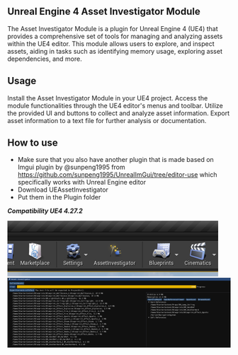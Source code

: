 

## **Unreal Engine 4 Asset Investigator Module**


The Asset Investigator Module is a plugin for Unreal Engine 4 (UE4) that provides a comprehensive set of tools for managing and analyzing assets within the UE4 editor. This module allows users to explore, and inspect assets, aiding in tasks such as identifying memory usage, exploring asset dependencies, and more.

## Usage

Install the Asset Investigator Module in your UE4 project.
Access the module functionalities through the UE4 editor's menus and toolbar.
Utilize the provided UI and buttons to collect and analyze asset information.
Export asset information to a text file for further analysis or documentation.

## How to use

 - Make sure that you also have another plugin that is made based on Imgui plugin by @sunpeng1995 from https://github.com/sunpeng1995/UnrealImGui/tree/editor-use which specifically works with Unreal Engine editor
 - Download UEAssetInvestigator
 - Put them in the Plugin folder

***Compatibility 
UE4 4.27.2***


![](Images/UE4Editor_HxxrI1VPcg.png)
![](Images/UE4Editor_NEEMkkfsti.png)
